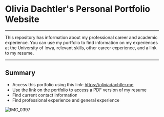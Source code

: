 # Olivia Dachtler's Personal Portfolio Website

---

This repository has information about my professional career and academic experience. You can use my portfolio to find information on my experiences at the University of Iowa, relevant skills, other career experience, and a link to my resume. 

---

## Summary 
 - Access this portfolio using this link: https://oliviadachtler.me
 - Use the link on the portfolio to access a PDF version of my resume
 - Find current contact information 
 - Find professional experience and general experience





![IMG_0397](https://user-images.githubusercontent.com/71952168/236267344-344a2fcd-e38f-4ff9-8fe6-eb4e772a05a8.JPG)
